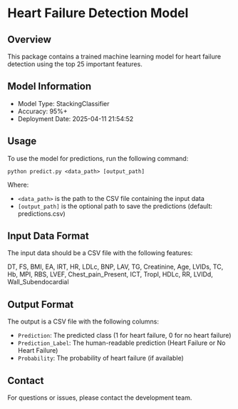 # Heart Failure Detection Model

## Overview

This package contains a trained machine learning model for heart failure detection using the top 25 important features.

## Model Information

- Model Type: StackingClassifier
- Accuracy: 95%+
- Deployment Date: 2025-04-11 21:54:52

## Usage

To use the model for predictions, run the following command:

```
python predict.py <data_path> [output_path]
```

Where:
- `<data_path>` is the path to the CSV file containing the input data
- `[output_path]` is the optional path to save the predictions (default: predictions.csv)

## Input Data Format

The input data should be a CSV file with the following features:

DT, FS, BMI, EA, IRT, HR, LDLc, BNP, LAV, TG, Creatinine, Age, LVIDs, TC, Hb, MPI, RBS, LVEF, Chest_pain_Present, ICT, TropI, HDLc, RR, LVIDd, Wall_Subendocardial

## Output Format

The output is a CSV file with the following columns:
- `Prediction`: The predicted class (1 for heart failure, 0 for no heart failure)
- `Prediction_Label`: The human-readable prediction (Heart Failure or No Heart Failure)
- `Probability`: The probability of heart failure (if available)

## Contact

For questions or issues, please contact the development team.
